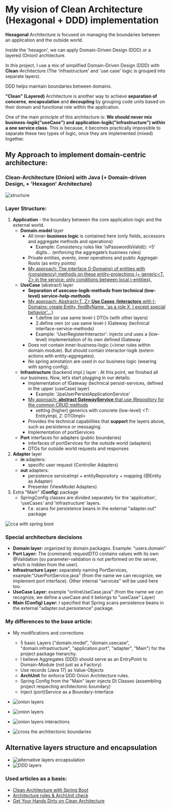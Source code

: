 # My vision of Clean Architecture (Hexagonal + DDD) implementation

<b>Hexagonal</b> Architecture is focused on managing the boundaries between an application and the outside world. 

Inside the 'hexagon', we can apply Domain-Driven Design (DDD) or a layered (Onion) architecture.

In this project, I use a mix of simplified Domain-Driven Design (DDD) with <b>Clean</b>-Architecture (The 'infrastructure' and 'use case' logic is grouped into separate layers).

DDD helps maintain boundaries between domains.

<b>"Clean" (Layered)</b> Architecture is another way to achieve <b>separation of concerns</b>, <b>encapsulation</b> and <b>decoupling</b> by grouping code units based on their domain and functional role within the application. 

One of the main principle of this architecture is:
<b>We should never mix business-logik("useCase") and application-logik("infrastructure") within a one service class</b>.
This is because, it becomes practically impossible to separate these two types of logic, once they are implemented (mixed) together.

## My Approach to implement domain-centric architecture: 
###  Clean-Architecture (Onion) with Java (+ Domain-driven Design, + 'Hexagon' Architecture) 

![structure](/docs/img/onion2Tree.jpg)

### Layer Structure:
1. <b>Application</b> - the boundary between the core application logic and the external world.
   - <b>Domain.model</b> layer
     - All inner-<b>business logic</b> is contained here (only fields, accessors and aggregate methods and operations)
       - Example: Consistency rules like 'isPasswordIsValid(): >5' digits... (enforcing the aggregate’s business rules)
     - Private entities, events, inner operations and public Aggregat-Roots (as entry points)
     - <u>My approach: The interface (I-Domains) of entities with (consistency) methods on these entity-projections (+ generic<T, Z> in the service: only conditions between local i-entities).</u>
   - <b>UseCase</b> (abstract) layer
     - <b>Separation of usecase-logik-methods from technical (low-level) service-help-methods</b>
     - <u>My approach: Abstract<T, Z> <b>Use Cases</b> (<b>Interactors</b> with I-Domains: create Entity, findByName, 'as a role X, I except special behavior'...)</u>
       - 1.define (or use same level-) DTOs (with other layers)
       - 2.define own (or use same level-) IGateway (technical interface-service-methods) 
       - Example: 'UserRegisterInteractor': injects und uses a (low-level) implementation of its own defined IGateway
     - Does not contain inner-business-logic (=inner rules within domain.module). But should contain interactor-logik (extern actions with entity-aggregates).
     - No spring annotation are used in our business logic (wearing with spring config).
   - <b>Infrastructure</b> (backend impl.) layer : At this point, we finished all our business. Now, let’s start plugging in our details:
     - Implementation of IGateway (technical persist-services, defined in the upper (useCase) layer)
       - Example: 'JpaUserPersistApplicationService'
     - <u>My approach: <b>abstract GatewayService</b> that use IRepository for the common CRUD methods</u>
       - setting (higher) generics with concrete (low-level) <T: EntityImpl, Z: DTOImpl>
     - Provides the technical capabilities that <b>support</b> the layers above, such as persistence or messaging.
     - Implementation of portServices 
   - <b>Port</b> interfaces for adapters (public boundaries)
     - interfaces of portServices for the outside world (adapters)
     - DTOs for outside world requests and responses
2. <b>Adapter</b> layer
   - <b>in</b> adapters:
     - specific user request (Controller Adapters)
   - <b>out</b> adapters:
     - persistence serviceImpl + entityRepository + mapping (@Entity as Adapter)
     - Presenter (ViewModel Adapters)
3. Extra "Main" (<b>Config</b>) package
   - SpringConfig classes are divided separately for the 'application', 'useCases' and 'infrastructure' layers.
     - f.e. scans for persistence beans in the external "adapter.out" package



![cca with spring boot](/docs/img/boot-cca2.webp)


### Special architecture decisions
- <b>Domain layer:</b> organized by domain packages. Example: "users.domain"
- <b>Port Layer:</b> The (command) requestDTO contains values with its own @Validation (so parameter-validation is not performed on the server, which is hidden from the user).
- <b>Infrastructure Layer:</b> separately naming PortServices, example:"UserPortService.java" (from the name we can recognize, we implement port interface). Other internal "services" will be used here too.
- <b>UseCase Layer:</b> example "onlineUseCase.java" (from the name we can recognize, we define a useCase and it belongs to "useCase" Layer)
- <b>Main (Config) Layer:</b> I specified that Spring scans persistence beans in the external "adapter.out.persistence" package.

### My differences to the base article:
- My modifications and corrections
    - 5 basic Layers ("domain.model", "domain.usecase", "domain.infrastructure", "application.port", "adapter", "Main") for the project package hierarchy. 
    - I believe Aggregates (DDD) should serve as an EntryPoint to Domain-Module (not just as a Factory)
    - Use records (Java 17) as Value-Objects
    - <b>ArchUnit</b> for enforce DDD Onion Architecture rules.
    - Spring Config from the "Main" layer injects DI Classes (assembling project respecting architectonic boundary)
    - Inject (port)Service as a Boundary-Interface


- ![onion layers](/docs/img/clean.jpg)
- ![onion layers](/docs/img/cleanarch.png)
- ![onion layers interactions](/docs/img/onion3Layers.JPG)
- ![cross the architectonic boundaries](/docs/img/onion1.JPG)

## Alternative layers structure and encapsulation

- ![alternative layers encapsulation](/docs/img/other_layers.JPG)
- ![DDD layers](/docs/img/ddd_layers.jpg)

### Used articles as a basis:

- [Clean Architecture with Spring Boot](https://www.baeldung.com/spring-boot-clean-architecture)
- [Architecture rules & ArchUnit check](https://www.jvt.me/posts/2022/01/28/spring-boot-onion-architecture/)
- [Get Your Hands Dirty on Clean Architecture](https://github.com/thombergs/buckpal/tree/master)
